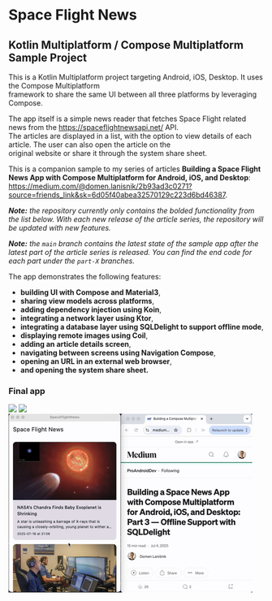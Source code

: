 # Space Flight News
## Kotlin Multiplatform / Compose Multiplatform Sample Project

This is a Kotlin Multiplatform project targeting Android, iOS, Desktop. It uses the Compose Multiplatform  
framework to share the same UI between all three platforms by leveraging Compose.

The app itself is a simple news reader that fetches Space Flight related news from the https://spaceflightnewsapi.net/ API.  
The articles are displayed in a list, with the option to view details of each article. The user can also open the article on the  
original website or share it through the system share sheet.

This is a companion sample to my series of articles **Building a Space Flight News App with Compose Multiplatform for Android, iOS, and Desktop**: https://medium.com/@domen.lanisnik/2b93ad3c0271?source=friends_link&sk=6d05f40abea32570129c223d6bd46387.

***Note:** the repository currently only contains the bolded functionality from the list below. With each new release of the article series, the repository will be updated with new features.*

***Note:** the `main` branch contains the latest state of the sample app after the latest part of the article series is released. You can find the end code for each part under the `part-X` branches.*

The app demonstrates the following features:
- **building UI with Compose and Material3**,
- **sharing view models across platforms**,
- **adding dependency injection using Koin**,
- **integrating a network layer using Ktor**,
- **integrating a database layer using SQLDelight to support offline mode**,
- **displaying remote images using Coil**,
- **adding an article details screen**,
- **navigating between screens using Navigation Compose**,
- **opening an URL in an external web browser**,
- **and opening the system share sheet.**

### Final app
<img src="/screenshots/android_final.gif" />

<img src="/screenshots/ios_final.gif" />

<img src="/screenshots/desktop_final.gif" />